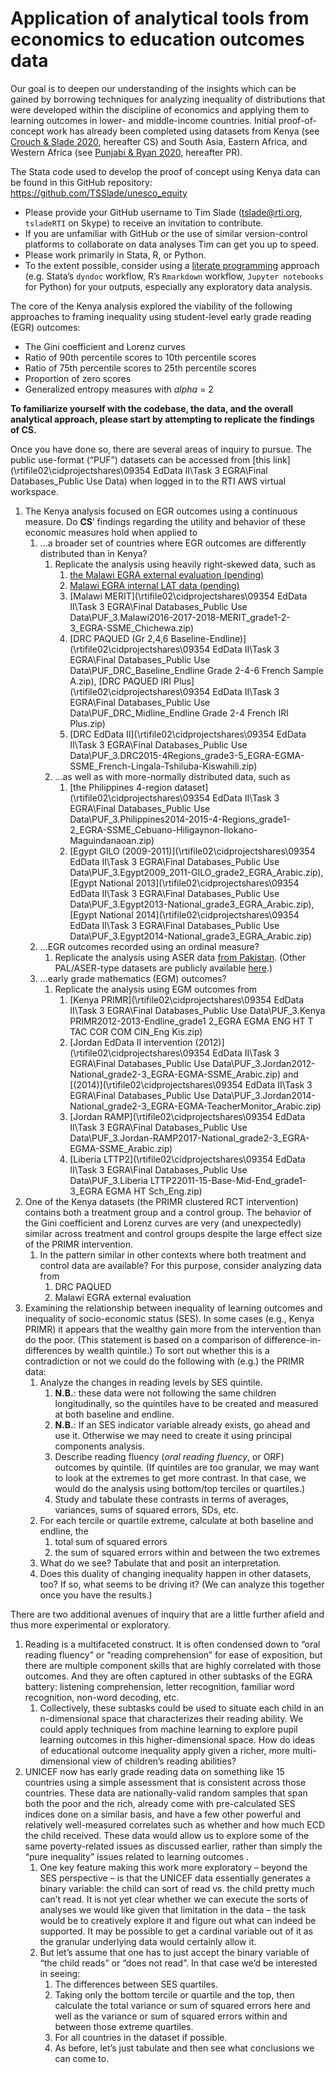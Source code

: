 # Application of analytical tools from economics to education outcomes data

Our goal is to deepen our understanding of the insights which can be gained by borrowing techniques for analyzing inequality of distributions that were developed within the discipline of economics and applying them to learning outcomes in lower- and middle-income countries. Initial proof-of-concept work has already been completed using datasets from Kenya (see [Crouch & Slade 2020](), hereafter CS) and South Asia, Eastern Africa, and Western Africa (see [Punjabi & Ryan 2020](), hereafter PR).

The Stata code used to develop the proof of concept using Kenya data can be found in this GitHub repository: https://github.com/TSSlade/unesco_equity

+ Please provide your GitHub username to Tim Slade (tslade@rti.org, `tsladeRTI` on Skype) to receive an invitation to contribute.
+ If you are unfamiliar with GitHub or the use of similar version-control platforms to collaborate on data analyses Tim can get you up to speed.
+ Please work primarily in Stata, R, or Python.
+ To the extent possible, consider using a [literate programming]() approach (e.g. Stata’s `dyndoc` workflow, R’s `Rmarkdown` workflow, `Jupyter notebooks` for Python) for your outputs, especially any exploratory data analysis.

The core of the Kenya analysis explored the viability of the following approaches to framing inequality using student-level early grade reading (EGR) outcomes:

+ The Gini coefficient and Lorenz curves
+ Ratio of 90th percentile scores to 10th percentile scores
+ Ratio of 75th percentile scores to 25th percentile scores
+ Proportion of zero scores
+ Generalized entropy measures with _alpha_ = 2

**To familiarize yourself with the codebase, the data, and the overall analytical approach, please start by attempting to replicate the findings of CS.**

Once you have done so, there are several areas of inquiry to pursue. The public use-format (“PUF”) datasets can be accessed from [this link](\\rtifile02\cidprojectshares\09354 EdData II\Task 3 EGRA\Final Databases\_Public Use Data) when logged in to the RTI AWS virtual workspace.

1.  The Kenya analysis focused on EGR outcomes using a continuous measure. Do **CS**’ findings regarding the utility and behavior of these economic measures hold when applied to
    1. ...a broader set of countries where EGR outcomes are differently distributed than in Kenya?
        1. Replicate the analysis using heavily right-skewed data, such as
            1. [the Malawi EGRA external evaluation (pending)](TBD)
            2. [Malawi EGRA internal LAT data (pending)](TBD)
            3. [Malawi MERIT](\\rtifile02\cidprojectshares\09354 EdData II\Task 3 EGRA\Final Databases\_Public Use Data\PUF_3.Malawi2016-2017-2018-MERIT_grade1-2-3_EGRA-SSME_Chichewa.zip)
            4. [DRC PAQUED (Gr 2,4,6 Baseline-Endline)](\\rtifile02\cidprojectshares\09354 EdData II\Task 3 EGRA\Final Databases\_Public Use Data\PUF_DRC_Baseline_Endline Grade 2-4-6 French Sample A.zip), [DRC PAQUED IRI Plus](\\rtifile02\cidprojectshares\09354 EdData II\Task 3 EGRA\Final Databases\_Public Use Data\PUF_DRC_Midline_Endline Grade 2-4 French IRI Plus.zip)
            5. [DRC EdData II](\\rtifile02\cidprojectshares\09354 EdData II\Task 3 EGRA\Final Databases\_Public Use Data\PUF_3.DRC2015-4Regions_grade3-5_EGRA-EGMA-SSME_French-Lingala-Tshiluba-Kiswahili.zip)
        1. ...as well as with more-normally distributed data, such as
            1. [the Philippines 4-region dataset](\\rtifile02\cidprojectshares\09354 EdData II\Task 3 EGRA\Final Databases\_Public Use Data\PUF_3.Philippines2014-2015-4-Regions_grade1-2_EGRA-SSME_Cebuano-Hiligaynon-Ilokano-Maguindanaoan.zip)
            1. [Egypt GILO (2009-2011)](\\rtifile02\cidprojectshares\09354 EdData II\Task 3 EGRA\Final Databases\_Public Use Data\PUF_3.Egypt2009_2011-GILO_grade2_EGRA_Arabic.zip), [Egypt National 2013](\\rtifile02\cidprojectshares\09354 EdData II\Task 3 EGRA\Final Databases\_Public Use Data\PUF_3.Egypt2013-National_grade3_EGRA_Arabic.zip), [Egypt National 2014](\\rtifile02\cidprojectshares\09354 EdData II\Task 3 EGRA\Final Databases\_Public Use Data\PUF_3.Egypt2014-National_grade3_EGRA_Arabic.zip)
    1. ...EGR outcomes recorded using an ordinal measure?
        1. Replicate the analysis using ASER data [from Pakistan](https://www.dropbox.com/s/2pa5ztrnxntqzfh/ASER2018%20Rural%20Data.zip?dl=0). (Other PAL/ASER-type datasets are publicly available [here](https://palnetwork.org/datasets/).)
    1. ...early grade mathematics (EGM) outcomes?
        1. Replicate the analysis using EGM outcomes from
            1. [Kenya PRIMR](\\rtifile02\cidprojectshares\09354 EdData II\Task 3 EGRA\Final Databases\_Public Use Data\PUF_3.Kenya PRIMR2012-2013-Endline_grade1 2_EGRA EGMA ENG HT T TAC COR COM CIN_Eng Kis.zip)
            1. [Jordan EdData II intervention (2012)](\\rtifile02\cidprojectshares\09354 EdData II\Task 3 EGRA\Final Databases\_Public Use Data\PUF_3.Jordan2012-National_grade2-3_EGRA-EGMA-SSME_Arabic.zip) and [(2014)](\\rtifile02\cidprojectshares\09354 EdData II\Task 3 EGRA\Final Databases\_Public Use Data\PUF_3.Jordan2014-National_grade2-3_EGRA-EGMA-TeacherMonitor_Arabic.zip)
            1. [Jordan RAMP](\\rtifile02\cidprojectshares\09354 EdData II\Task 3 EGRA\Final Databases\_Public Use Data\PUF_3.Jordan-RAMP2017-National_grade2-3_EGRA-EGMA-SSME_Arabic.zip)
            2. [Liberia LTTP2](\\rtifile02\cidprojectshares\09354 EdData II\Task 3 EGRA\Final Databases\_Public Use Data\PUF_3.Liberia LTTP22011-15-Base-Mid-End_grade1-3_EGRA EGMA HT Sch_Eng.zip)
2.  One of the Kenya datasets (the PRIMR clustered RCT intervention) contains both a treatment group and a control group. The behavior of the Gini coefficient and Lorenz curves are very (and unexpectedly) similar across treatment and control groups despite the large effect size of the PRIMR intervention.
    1. In the pattern similar in other contexts where both treatment and control data are available? For this purpose, consider analyzing data from
        1. DRC PAQUED
        2. Malawi EGRA external evaluation
1. Examining the relationship between inequality of learning outcomes and inequality of socio-economic status (SES). In some cases (e.g., Kenya PRIMR) it appears that the wealthy gain more from the intervention than do the poor. (This statement is based on a comparison of difference-in-differences by wealth quintile.) To sort out whether this is a contradiction or not we could do the following with (e.g.) the PRIMR data:
    1. Analyze the changes in reading levels by SES quintile.
        1. **N.B.**: these data were not following the same children longitudinally, so the quintiles have to be created and measured at both baseline and endline.
        1. **N.B.**: If an SES indicator variable already exists, go ahead and use it. Otherwise we may need to create it using principal components analysis.
        1. Describe reading fluency (_oral reading fluency_, or ORF) outcomes by quintile. (If quintiles are too granular, we may want to look at the extremes to get more contrast. In that case, we would do the analysis using bottom/top terciles or quartiles.)
        2. Study and tabulate these contrasts in terms of averages, variances, sums of squared errors, SDs, etc.
    1. For each tercile or quartile extreme, calculate at both baseline and endline, the
        1. total sum of squared errors
        1. the sum of squared errors within and between the two extremes
    1. What do we see? Tabulate that and posit an interpretation.
    1. Does this duality of changing inequality happen in other datasets, too? If so, what seems to be driving it? (We can analyze this together once you have the results.)

There are two additional avenues of inquiry that are a little further afield and thus more experimental or exploratory.

1. Reading is a multifaceted construct. It is often condensed down to “oral reading fluency” or “reading comprehension” for ease of exposition, but there are multiple component skills that are highly correlated with those outcomes. And they are often captured in other subtasks of the EGRA battery: listening comprehension, letter recognition, familiar word recognition, non-word decoding, etc.
    1. Collectively, these subtasks could be used to situate each child in an n-dimensional space that characterizes their reading ability. We could apply techniques from machine learning to explore pupil learning outcomes in this higher-dimensional space.  How do ideas of educational outcome inequality apply given a richer, more multi-dimensional view of children’s reading abilities?
1.  UNICEF now has early grade reading data on something like 15 countries using a simple assessment that is consistent across those countries. These data are nationally-valid random samples that span both the poor and the rich, already come with pre-calculated SES indices done on a similar basis, and have a few other powerful and relatively well-measured correlates such as whether and how much ECD the child received. These data would allow us to explore some of the same poverty-related issues as discussed earlier, rather than simply the “pure inequality” issues related to learning outcomes .
    1. One key feature making this work more exploratory – beyond the SES perspective – is that the UNICEF data essentially generates a binary variable: the child can sort of read vs. the child pretty much can’t read. It is not yet clear whether we can execute the sorts of analyses we would like given that limitation in the data – the task would be to creatively explore it and figure out what can indeed be supported. It may be possible to get a cardinal variable out of it as the granular underlying data would certainly allow it.
    1. But let’s assume that one has to just accept the binary variable of “the child reads” or “does not read”.  In that case we’d be interested in seeing:
        1. The differences between SES quartiles.
        1. Taking only the bottom tercile or quartile and the top, then calculate the total variance or sum of squared errors here and well as the variance or sum of squared errors within and between those extreme quartiles.
        1. For all countries in the dataset if possible.
        1. As before, let’s just tabulate and then see what conclusions we can come to.
